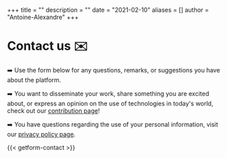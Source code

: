 +++
title = ""
description = ""
date = "2021-02-10"
aliases = []
author = "Antoine-Alexandre"
+++

# Contact us ✉️

➡️ Use the form below for any questions, remarks, or suggestions you have about the platform. 

➡️ You want to disseminate your work, share something you are excited about, or express an opinion on the use of technologies in today's world, check out our [contribution page](https://decodetech.eu/post/contribute/)!

➡️ You have questions regarding the use of your personal information, visit our [privacy policy page](https://decodetech.eu/privacypolicy/).


{{< getform-contact >}}





